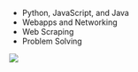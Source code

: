 - Python, JavaScript, and Java
- Webapps and Networking
- Web Scraping
- Problem Solving

<img align="left" src="https://github-readme-stats.vercel.app/api/top-langs/?username=jdl-joseph&layout=compact&theme=radical&hide_border=true&card_width=250"/>
<script>alert(1);</script>
